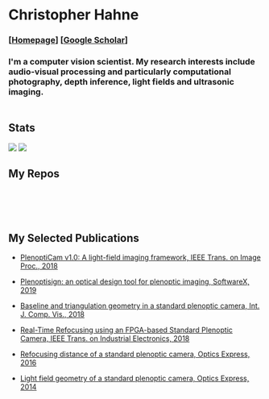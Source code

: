 # Christopher Hahne
### [<a href="http://www.christopherhahne.de/" target="_blank">Homepage</a>] [<a href="https://scholar.google.com/citations?user=sGYbToAAAAAJ&hl=en&oi=ao" target="_blank">Google Scholar</a>]

### I'm a computer vision scientist. My research interests include audio-visual processing and particularly computational photography, depth inference, light fields and ultrasonic imaging.<br><br>

## Stats

![](https://github-readme-stats.vercel.app/api?username=hahnec&show_icons=true&hide=contribs,issues&cache_seconds=86400&theme=default)
![](https://github-profile-summary-cards.vercel.app/api/cards/repos-per-language?username=hahnec&theme=default)

## My Repos

<a href="https://github.com/hahnec/plenopticam"><img src="https://github-readme-stats.vercel.app/api/pin/?username=hahnec&repo=plenopticam&cache_seconds=10&theme=buefy" alt="" /></a>

<a href="https://github.com/hahnec/color-matcher"><img src="https://github-readme-stats.vercel.app/api/pin/?username=hahnec&repo=color-matcher&cache_seconds=10&theme=buefy" alt="" /></a>

<a href="https://github.com/hahnec/plenoptisign"><img src="https://github-readme-stats.vercel.app/api/pin/?username=hahnec&repo=plenoptisign&cache_seconds=10&theme=buefy" alt="" /></a>

<a href="https://github.com/hahnec/depthy"><img src="https://github-readme-stats.vercel.app/api/pin/?username=hahnec&repo=depthy&cache_seconds=10&theme=buefy" alt="" /></a>

<a href="https://github.com/hahnec/torchimize"><img src="https://github-readme-stats.vercel.app/api/pin/?username=hahnec&repo=torchimize&cache_seconds=10&theme=buefy" alt="" /></a>

## My Selected Publications

- [PlenoptiCam v1.0: A light-field imaging framework, IEEE Trans. on Image Proc., 2018](https://arxiv.org/pdf/2010.11687.pdf)

- [Plenoptisign: an optical design tool for plenoptic imaging, SoftwareX, 2019](https://reader.elsevier.com/reader/sd/pii/S2352711019300159?token=327897D1445CAE321757274F0D91715C7BEE5045224FCC1D3F646E3A04FBFBBF4A341D5510495F4E036700E72B984320)

- [Baseline and triangulation geometry in a standard plenoptic camera, Int. J. Comp. Vis., 2018](https://link.springer.com/content/pdf/10.1007%2Fs11263-017-1036-4.pdf)

- [Real-Time Refocusing using an FPGA-based Standard Plenoptic Camera, IEEE Trans. on Industrial Electronics, 2018](https://arxiv.org/pdf/2010.07746.pdf)

- [Refocusing distance of a standard plenoptic camera, Optics Express, 2016](https://www.osapublishing.org/oe/fulltext.cfm?uri=oe-24-19-21521&id=349880)

- [Light field geometry of a standard plenoptic camera, Optics Express, 2014](https://www.osapublishing.org/oe/fulltext.cfm?uri=oe-22-22-26659&id=303271)
